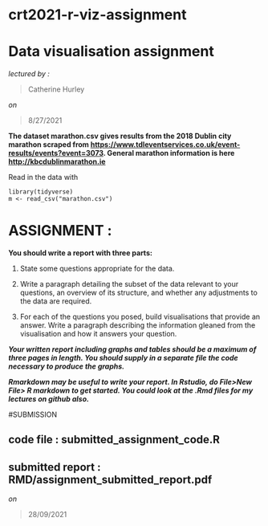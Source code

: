 # crt2021-r-viz-assignment

# Data visualisation assignment
*lectured by :*
> Catherine Hurley

*on* 
> 8/27/2021

**The dataset marathon.csv gives results from the 2018 Dublin city marathon scraped from https://www.tdleventservices.co.uk/event-results/events?event=3073. General marathon information is here http://kbcdublinmarathon.ie**

Read in the data with

```
library(tidyverse)
m <- read_csv("marathon.csv")
```

# ASSIGNMENT :

**You should write a report with three parts:**

1. State some questions appropriate for the data.

2. Write a paragraph detailing the subset of the data relevant to your questions, an overview of its structure, and whether any adjustments to the data are required.

3. For each of the questions you posed, build visualisations that provide an answer. Write a paragraph describing the information gleaned from the visualisation and how it answers your question.

***Your written report including graphs and tables should be a maximum of three pages in length. You should supply in a separate file the code necessary to produce the graphs.***

***Rmarkdown may be useful to write your report. In Rstudio, do File>New File> R markdown to get started. You could look at the .Rmd files for my lectures on github also.***

#SUBMISSION

## code file : submitted_assignment_code.R
## submitted report : RMD/assignment_submitted_report.pdf 

*on*
> 28/09/2021




